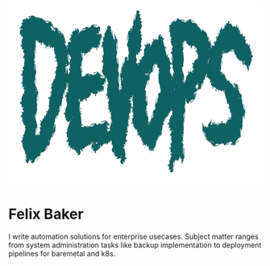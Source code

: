 <img src="resources/devops-sticker-v1.02.gif" alt="devops animated title" title="DevOps animated title" height="354px" width="907px">

# Felix Baker

I write automation solutions for enterprise usecases.  Subject matter ranges from system administration tasks like backup implementation to deployment pipelines for baremetal and k8s.

